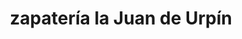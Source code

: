 ---
title: "zapatería la Juan de Urpín"
url: /barcelona/zapateria-la-juan-de-urpin/
shop: zapatos
---